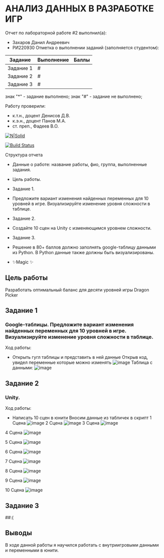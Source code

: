 # АНАЛИЗ ДАННЫХ В РАЗРАБОТКЕ ИГР
Отчет по лабораторной работе #2 выполнил(а):
- Захаров Данил Андреевич
- РИ220930
Отметка о выполнении заданий (заполняется студентом):

| Задание | Выполнение | Баллы |
| ------ | ------ | ------ |
| Задание 1 | # |            |
| Задание 2 | # |            |
| Задание 3 | # |            |  

знак "*" - задание выполнено; знак "#" - задание не выполнено;

Работу проверили:
- к.т.н., доцент Денисов Д.В.
- к.э.н., доцент Панов М.А.
- ст. преп., Фадеев В.О.

[![N|Solid](https://cldup.com/dTxpPi9lDf.thumb.png)](https://nodesource.com/products/nsolid)

[![Build Status](https://travis-ci.org/joemccann/dillinger.svg?branch=master)](https://travis-ci.org/joemccann/dillinger)

Структура отчета

- Данные о работе: название работы, фио, группа, выполненные задания.
- Цель работы.
- Задание 1.
- Предложите вариант изменения найденных переменных для 10 уровней в игре. Визуализируйте изменение уровня сложности в таблице. 
- Задание 2.
- Создайте 10 сцен на Unity с изменяющимся уровнем сложности.
- Задание 3.
- Решение в 80+ баллов должно заполнять google-таблицу данными из Python. В Python данные также должны быть визуализированы.

- ✨Magic ✨

## Цель работы
Разработать оптимальный баланс для десяти уровней игры Dragon Picker


## Задание 1
### Google-таблицы. Предложите вариант изменения найденных переменных для 10 уровней в игре. Визуализируйте изменение уровня сложности в таблице.
Ход работы:
- Открыть гугл таблицы и представить в ней данные
Открыв код, увидел переменные которые можно изменять
![image](https://github.com/KamikotoRem/-DA-in-GameDev-lab3/assets/129965242/c814f8ec-fe26-4d67-bcca-288b26d2039c)
Таблица с данными:
![image](https://github.com/KamikotoRem/-DA-in-GameDev-lab3/assets/129965242/0093a4a8-27a9-47d8-af9d-64ff0bd08a51)





## Задание 2
### Unity. 
Ход работы:
- Написать 10 сцен в юнити
Вносим данные из табличек в скрипт
1 Сцена
![image](https://github.com/KamikotoRem/-DA-in-GameDev-lab3/assets/129965242/307a0f35-24d6-498e-b8a5-a7cb85e7d5cd)
2 Сцена
![image](https://github.com/KamikotoRem/-DA-in-GameDev-lab3/assets/129965242/6178feda-681a-4a24-83d6-f7023aef501c)
3 Сцена
![image](https://github.com/KamikotoRem/-DA-in-GameDev-lab3/assets/129965242/2d6efbbf-48b7-49f2-b6a5-f00ec9a56ff5)

4 Сцена
![image](https://github.com/KamikotoRem/-DA-in-GameDev-lab3/assets/129965242/5446e740-7fb6-46a0-aa85-339271b19cc3)

5 Сцена
![image](https://github.com/KamikotoRem/-DA-in-GameDev-lab3/assets/129965242/88a931be-e24f-4cb2-b123-e3cc9a2b2735)

6 Сцена
![image](https://github.com/KamikotoRem/-DA-in-GameDev-lab3/assets/129965242/0d66c93f-c828-4e3b-a8eb-70013a4e1dad)

7 Сцена
![image](https://github.com/KamikotoRem/-DA-in-GameDev-lab3/assets/129965242/01f04c45-c601-4c69-a9e2-ba10355c7c6b)

8 Сцена
![image](https://github.com/KamikotoRem/-DA-in-GameDev-lab3/assets/129965242/5c47d395-e3ec-4df1-8031-944e54428206)

9 Сцена
![image](https://github.com/KamikotoRem/-DA-in-GameDev-lab3/assets/129965242/6f51e1c4-418b-464e-ae7e-9e12af65a4f9)

10 Сцена
![image](https://github.com/KamikotoRem/-DA-in-GameDev-lab3/assets/129965242/0029e109-e65e-4d84-93a1-1b0ea6f0a0e1)


## Задание 3
##:(






## Выводы

В ходе данной работы я научился работать с внутриигровыми данными и переменными в юнити.
